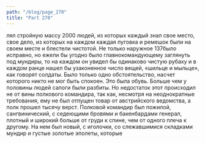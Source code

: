 ```yaml
---
path: "/blog/page_270"
title: "Part 270"
---
```


лял стройную массу 2000 людей, из которых каждый знал свое место, свое дело, из которых на каждом каждая пуговка и ремешок были на своем месте и блестели чистотой. Не только наружное 137было исправно, но ежели бы угодно было главнокомандующему заглянуть под мундиры, то на каждом он увидел бы одинаково чистую рубаху и в каждом ранце нашел бы узаконенное число вещей, «шильце и мыльце», как говорят солдаты. Было только одно обстоятельство, насчет которого никто не мог быть спокоен. Это была обувь. Больше чем у половины людей сапоги были разбиты. Но недостаток этот происходил не от вины полкового командира, так как, несмотря на неоднократные требования, ему не был отпущен товар от австрийского ведомства, а полк прошел тысячу верст.
Полковой командир был пожилой, сангвинический, с седеющими бровями и бакенбардами генерал, плотный и широкий больше от груди к спине, чем от одного плеча к другому. На нем был новый, с иголочки, со слежавшимися складками мундир и густые золотые эполеты, которые 
